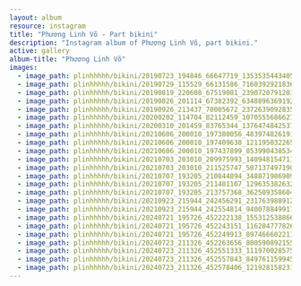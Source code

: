 ```yaml
---
layout: album
resource: instagram
title: "Phương Linh Võ - Part bikini"
description: "Instagram album of Phương Linh Võ, part bikini."
active: gallery
album-title: "Phương Linh Võ"
images:
  - image_path: plinhhhhh/bikini/20190723_194846_66647719_135353544340574_3052302261950490736_n.jpg
  - image_path: plinhhhhh/bikini/20190729_115529_66131586_716039292183651_3498045022557930842_n.jpg
  - image_path: plinhhhhh/bikini/20190819_220608_67519081_2390720791203171_5085859290716619221_n.jpg
  - image_path: plinhhhhh/bikini/20190826_201114_67382392_634889636919273_6584955846961565360_n.jpg
  - image_path: plinhhhhh/bikini/20190926_213437_70005672_2372639092835074_1542695044736060109_n.jpg
  - image_path: plinhhhhh/bikini/20200202_114704_82112459_1070555686627254_6697061644008741414_n.jpg
  - image_path: plinhhhhh/bikini/20200310_201459_83765344_1376474842537149_3885764268480286119_n.jpg
  - image_path: plinhhhhh/bikini/20210606_200010_197380056_483974826191572_2570537915208677854_n.jpg
  - image_path: plinhhhhh/bikini/20210606_200010_197409638_1211950322655308_3959793592775472991_n.jpg
  - image_path: plinhhhhh/bikini/20210606_200010_197437899_853990438534272_8949429857375238353_n.jpg
  - image_path: plinhhhhh/bikini/20210703_203010_209975993_140948154711164_688134646771188503_n.jpg
  - image_path: plinhhhhh/bikini/20210703_203010_211525747_507137497190653_3168818976893269615_n.jpg
  - image_path: plinhhhhh/bikini/20210707_193205_210844894_348871986909531_3610225616406625041_n.jpg
  - image_path: plinhhhhh/bikini/20210707_193205_211481107_129635382632079_6791789802710602041_n.jpg
  - image_path: plinhhhhh/bikini/20210707_193205_213757368_362509358604795_4727553222697748889_n.jpg
  - image_path: plinhhhhh/bikini/20210923_215944_242456291_231763988912378_8781226250461569837_n.jpg
  - image_path: plinhhhhh/bikini/20210923_215944_242554814_940078849917709_5567043509395954544_n.jpg
  - image_path: plinhhhhh/bikini/20240721_195726_452222138_1553125388660292_4259447961586233292_n.jpg
  - image_path: plinhhhhh/bikini/20240721_195726_452243151_1162847778267670_8178823513861386088_n.jpg
  - image_path: plinhhhhh/bikini/20240721_195726_452249913_897466602211190_2662143365662445314_n.jpg
  - image_path: plinhhhhh/bikini/20240723_211326_452263656_800590892155148_2770148739151247456_n.jpg
  - image_path: plinhhhhh/bikini/20240723_211326_452551333_1119700285759995_2241950781944628532_n.jpg
  - image_path: plinhhhhh/bikini/20240723_211326_452557843_849761159945131_4508523110251613449_n.jpg
  - image_path: plinhhhhh/bikini/20240723_211326_452578406_1219281582319374_9042952544473403514_n.jpg
---
```

